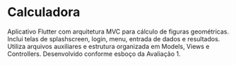 # Calculadora

Aplicativo Flutter com arquitetura MVC para cálculo de figuras geométricas. Inclui telas de splashscreen, login, menu, entrada de dados e resultados. Utiliza arquivos auxiliares e estrutura organizada em Models, Views e Controllers. Desenvolvido conforme esboço da Avaliação 1.
